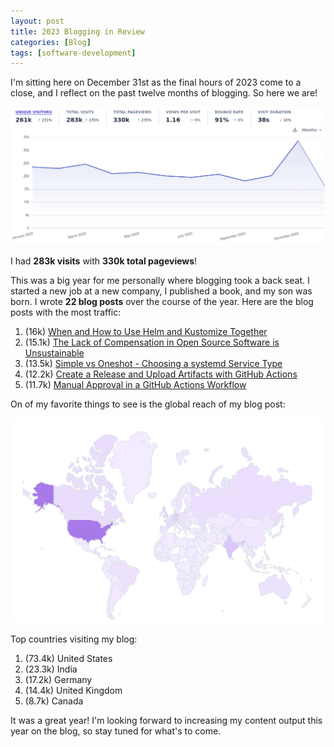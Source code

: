 ```yaml
---
layout: post
title: 2023 Blogging in Review
categories: [Blog]
tags: [software-development]
---
```


I'm sitting here on December 31st as the final hours of 2023 come to a close, and I reflect on the past twelve months of blogging. So here we are!

![Summary year](../images/2023-review-1.png)

I had **283k visits** with **330k total pageviews**!

This was a big year for me personally where blogging took a back seat. I started a new job at a new company, I published a book, and my son was born. I wrote **22 blog posts** over the course of the year. Here are the blog posts with the most traffic:

1. (16k) [When and How to Use Helm and Kustomize Together](https://trstringer.com/helm-kustomize/)
1. (15.1k) [The Lack of Compensation in Open Source Software is Unsustainable](https://trstringer.com/oss-compensation-broken/)
1. (13.5k) [Simple vs Oneshot - Choosing a systemd Service Type](https://trstringer.com/simple-vs-oneshot-systemd-service/)
1. (12.2k) [Create a Release and Upload Artifacts with GitHub Actions](https://trstringer.com/github-actions-create-release-upload-artifacts/)
1. (11.7k) [Manual Approval in a GitHub Actions Workflow](https://trstringer.com/github-actions-manual-approval/)

On of my favorite things to see is the global reach of my blog post:

![Map](../images/2023-review-2.png)

Top countries visiting my blog:

1. (73.4k) United States
1. (23.3k) India
1. (17.2k) Germany
1. (14.4k) United Kingdom
1. (8.7k) Canada

It was a great year! I'm looking forward to increasing my content output this year on the blog, so stay tuned for what's to come.
